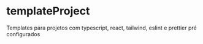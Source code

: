 # templateProject
Templates para projetos com typescript, react, tailwind, eslint e prettier pré configurados
